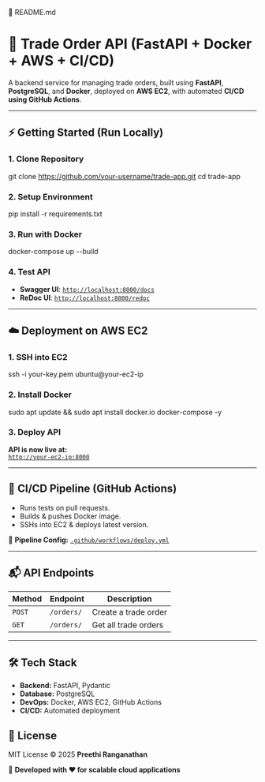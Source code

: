 📌 README.md
# 🚀 Trade Order API (FastAPI + Docker + AWS + CI/CD)

A backend service for managing trade orders, built using **FastAPI**, **PostgreSQL**, and **Docker**, deployed on **AWS EC2**, with automated **CI/CD using GitHub Actions**.

---

## ⚡ Getting Started (Run Locally)

### 1. Clone Repository
git clone https://github.com/your-username/trade-app.git cd trade-app


### 2. Setup Environment
pip install -r requirements.txt


### 3. Run with Docker
docker-compose up --build


### 4. Test API
- **Swagger UI**: [`http://localhost:8000/docs`](http://localhost:8000/docs)
- **ReDoc UI**: [`http://localhost:8000/redoc`](http://localhost:8000/redoc)

---

## ☁️ Deployment on AWS EC2

### 1. SSH into EC2
ssh -i your-key.pem ubuntu@your-ec2-ip


### 2. Install Docker
sudo apt update && sudo apt install docker.io docker-compose -y


### 3. Deploy API

**API is now live at:**  
[`http://your-ec2-ip:8000`](http://your-ec2-ip:8000)

---

## 🔄 CI/CD Pipeline (GitHub Actions)
- Runs tests on pull requests.
- Builds & pushes Docker image.
- SSHs into EC2 & deploys latest version.

📌 **Pipeline Config:** [`.github/workflows/deploy.yml`](./.github/workflows/deploy.yml)

---

## 📬 API Endpoints
| Method | Endpoint   | Description          |
|--------|-----------|----------------------|
| `POST` | `/orders/` | Create a trade order |
| `GET`  | `/orders/` | Get all trade orders |

---

## 🛠 Tech Stack
- **Backend:** FastAPI, Pydantic
- **Database:** PostgreSQL
- **DevOps:** Docker, AWS EC2, GitHub Actions
- **CI/CD:** Automated deployment

## 📜 License
MIT License © 2025 **Preethi Ranganathan**

🚀 **Developed with ❤️ for scalable cloud applications**
